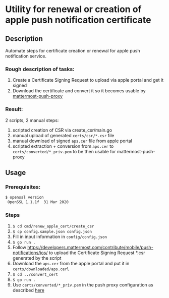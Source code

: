 # Utility for renewal or creation of apple push notification certificate
## Description
Automate steps for certificate creation or renewal for apple push notification service.

### Rough description of tasks:
1. Create a Certificate Signing Request to upload via apple portal and get it signed
2. Download the certificate and convert it so it becomes usable by [mattermost-push-proxy](https://github.com/mattermost/mattermost-push-proxy)

### Result:
2 scripts, 2 manual steps:
1. scripted creation of CSR via create_csr/main.go
2. manual upload of generated `certs/csr/*.csr` file
3. manual download of signed `aps.cer` file from apple portal
4. scripted extraction + conversion from `aps.cer` to `certs/converted/*_priv.pem` to be then usable for mattermost-push-proxy

## Usage
### Prerequisites:
```bash
$ openssl version
 OpenSSL 1.1.1f  31 Mar 2020
```

### Steps
1. `$ cd cmd/renew_apple_cert/create_csr`
2. `$ cp config.sample.json config.json`
3. Fill in input information in `config/config.json`
4. `$ go run .`
5. Follow https://developers.mattermost.com/contribute/mobile/push-notifications/ios/ to upload the Certificate Signing Request *.csr generated by the script
6. Download the `aps.cer` from the apple portal and put it in `certs/downloaded/aps.cer`\
7. `$ cd ../convert_cert`
8. `$ go run .`
9. Use `certs/converted/*_priv.pem` in the push proxy configuration as described [here](https://developers.mattermost.com/contribute/mobile/push-notifications/service/#set-up-mattermost-push-notification-service-to-send-ios-push-notifications)
